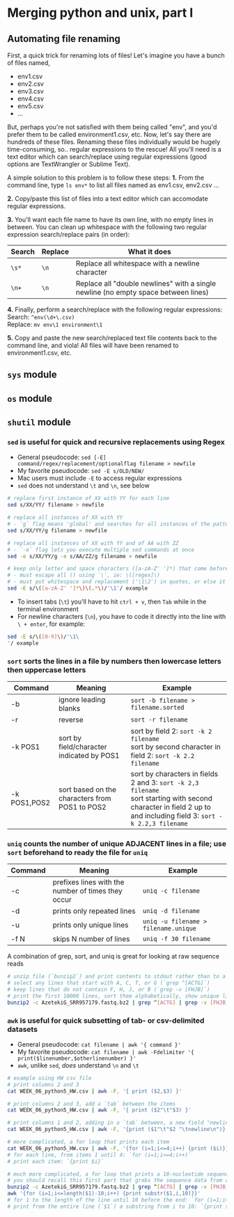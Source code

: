 # Merging python and unix, part I

## Automating file renaming

First, a quick trick for renaming lots of files! Let's imagine you have a bunch of files named, 
+ env1.csv
+ env2.csv
+ env3.csv
+ env4.csv
+ env5.csv
+ ... 

But, perhaps you're not satisfied with them being called "env", and you'd prefer them to be called environment1.csv, etc. Now, let's say there are hundreds of these files. Renaming these files individually would be hugely time-consuming, so.. regular expressions to the rescue! All you'll need is a text editor which can search/replace using regular expressions (good options are TextWrangler or Sublime Text).

A simple solution to this problem is to follow these steps:
**1.** From the command line, type `ls env*` to list all files named as env1.csv, env2.csv ...

**2.** Copy/paste this list of files into a text editor which can accomodate regular expressions.

**3.** You'll want each file name to have its own line, with no empty lines in between. You can clean up whitespace with the following two regular expression search/replace pairs (in order):

Search | Replace | What it does
-------|---------|-------------
`\s*`  | `\n`    | Replace all whitespace with a newline character
`\n+`  | `\n`    | Replace all "double newlines" with a single newline (no empty space between lines)

**4.** Finally, perform a search/replace with the following regular expressions:
<br>Search: `^env(\d+\.csv)`
<br>Replace: `mv env\1 environment\1`

**5.** Copy and paste the new search/replaced text file contents back to the command line, and viola! All files will have been renamed to environment1.csv, etc.



## `sys` module

## `os` module

## `shutil` module



### `sed` is useful for quick and recursive replacements using Regex

* General pseudocode: `sed [-E] command/regex/replacement/optionalflag filename > newfile`
* My favorite pseudocode: `sed -E s/OLD/NEW/`
* Mac users must include `-E` to access regular expressions
* `sed` does not understand `\t` and `\n`, see below

```bash
# replace first instance of XX with YY for each line
sed s/XX/YY/ filename > newfile
```

```bash
# replace all instances of XX with YY 
# - `g` flag means 'global' and searches for all instances of the pattern
sed s/XX/YY/g filename > newfile
```

```bash
# replace all instances of XX with YY and of AA with ZZ
# - `-e` flag lets you execute multiple sed commands at once
sed -e s/XX/YY/g -e s/AA/ZZ/g filename > newfile
```

```bash
# keep only letter and space characters ([a-zA-Z' ']*) that come before a different type of character in each line
# - must escape all () using `\`, ie: \([regex]\)
# - must put whitespace and replacement ('\1\2') in quotes, or else it is interpreted as a separate command
sed -E s/\([a-zA-Z' ']*\)\(.*\)/'\1'/ example 
```

* To insert tabs (`\t`) you'll have to hit `ctrl + v`, then `Tab` while in the terminal environment
* For newline characters (`\n`), you have to code it directly into the line with `\ + enter`, for example:

```bash
sed -E s/\([0-9]\)/'\1\
'/ example 

```

### `sort` sorts the lines in a file by numbers then lowercase letters then uppercase letters
Command | Meaning | Example
----------|--------|---------
-b | ignore leading blanks | `sort -b filename > filename.sorted`
-r | reverse | `sort -r filename`
-k POS1 | sort by field/character indicated by POS1 | sort by field 2: `sort -k 2 filename` <br> sort by second character in field 2: `sort -k 2.2 filename`
-k POS1,POS2 | sort based on the characters from POS1 to POS2 | sort by characters in fields 2 and 3: `sort -k 2,3 filename` <br> sort starting with second character in field 2 up to and including field 3: `sort -k 2.2,3 filename`


### `uniq` counts the number of unique ADJACENT lines in a file; use `sort` beforehand to ready the file for `uniq`
Command | Meaning | Example
-------|--------|---------
-c | prefixes lines with the number of times they occur | `uniq -c filename`
-d | prints only repeated lines | `uniq -d filename`
-u | prints only unique lines | `uniq -u filename > filename.unique`
-f N | skips N number of lines | `uniq -f 30 filename`

A combination of grep, sort, and uniq is great for looking at raw sequence reads

```bash
# unzip file (`bunzip2`) and print contents to stdout rather than to a new file (`-c`)
# select any lines that start with A, C, T, or G (`grep ^[ACTG]`)
# keep lines that do not contain F, H, J, or B (`grep -v [FHJB]`)
# print the first 10000 lines, sort them alphabetically, show unique lines with counts (`head -10000 | sort | uniq -c`)
bunzip2 -c AzetekiG_SRR957179.fastq.bz2 | grep ^[ACTG] | grep -v [FHJB] | head -10000 | sort | uniq -c
```


### `awk` is useful for quick subsetting of tab- or csv-delimited datasets
* General pseudocode: `cat filename | awk '{ command }'`
* My favorite pseudocode: `cat filename | awk -Fdelimiter '{ print($linenumber,$otherlinenumber) }'`
* `awk`, unlike `sed`, _does_ understand `\n` and `\t`

```bash
# example using HW csv file
# print columns 2 and 3
cat WEEK_06_python5_HW.csv | awk -F, '{ print ($2,$3) }'
```

```bash
# print columns 2 and 3, add a `tab` between the items
cat WEEK_06_python5_HW.csv | awk -F, '{ print ($2"\t"$3) }'
```

```bash
# print columns 1 and 2, adding in a `tab` between, a new field "newline", and a new line at the end
cat WEEK_06_python5_HW.csv | awk -F, '{print ($1"\t"$2 "\tnewline\n")}'
```

```bash
# more complicated, a for loop that prints each item 
cat WEEK_06_python5_HW.csv | awk -F, '{for (i=1;i<=4;i++) {print ($i)}}'
# for each line, from items 1 until 4: `for (i=1;i<=4;i++)`
# print each item: `{print $i}`
```

```bash
# much more complicated, a for loop that prints a 10-nucleotide sequence that overlaps by 1 nucleotide along the entire sequence
# you should recall this first part that grabs the sequence data from an illumina output file
bunzip2 -c AzetekiG_SRR957179.fastq.bz2 | grep ^[ACTG] | grep -v [FHJB] | head -10000 | sort | uniq | \
awk '{for (i=1;i<=length($1)-10;i++) {print substr($1,i,10)}}'
# for 1 to the length of the line until 10 before the end: `for (i=1;i<=length($1)-10;i++)`
# print from the entire line (`$1`) a substring from i to 10: `{print substr($1,i,10)}`
```
